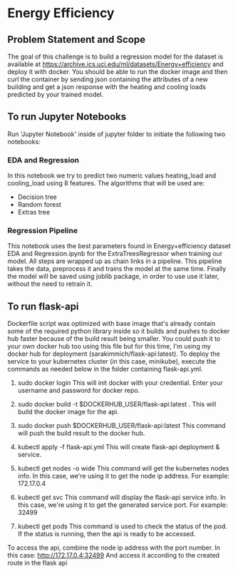 # Energy Efficiency 

## Problem Statement and Scope
The goal of this challenge is to build a regression model for the dataset is available at https://archive.ics.uci.edu/ml/datasets/Energy+efficiency and deploy it with docker. You should be able to run the docker image and then curl the container by sending json containing the attributes of a new building and get a json response with the heating and cooling loads predicted by your trained model. 

## To run Jupyter Notebooks
Run 'Jupyter Notebook' inside of jupyter folder to initiate the following two notebooks:

### EDA and Regression
In this notebook we try to predict two numeric values heating_load and cooling_load using 8 features. The algorithms that will be used are:

* Decision tree 
* Random forest 
* Extras tree 

### Regression Pipeline
This notebook uses the best parameters found in Energy+efficiency dataset EDA and Regression.ipynb for the ExtraTreesRegressor when training our model. All steps are wrapped up as chain links in a pipeline. This pipeline takes the data, preprocess it and trains the model at the same time. Finally the model will be saved using joblib package, in order to use use it later, without the need to retrain it.


## To run flask-api 
Dockerfile script was optimized with base image that's already contain some of the required python library inside so it builds and pushes to docker hub faster because of the build result being smaller. You could push it to your own docker hub too using this file but for this time, I'm using my docker hub for deployment (sarakimmich/flask-api:latest). To deploy the service to your kubernetes cluster (in this case, minikube), execute the commands as needed below in the folder containing flask-api.yml.

1. sudo docker login
This will init docker with your credential. Enter your username and password for docker repo.

2. sudo docker build -t $DOCKERHUB_USER/flask-api:latest .
This will build the docker image for the api.

3. sudo docker push $DOCKERHUB_USER/flask-api:latest
This command will push the build result to the docker hub.

4. kubectl apply -f flask-api.yml
This will create flask-api deployment & service.

5. kubectl get nodes -o wide
This command will get the kubernetes nodes info. In this case, we're using it to get the node ip address.
For example: 172.17.0.4

6. kubectl get svc
This command will display the flask-api service info. In this case, we're using it to get the generated service port.
For example: 32499

7. kubectl get pods
This command is used to check the status of the pod. If the status is running, then the api is ready to be accessed.

To access the api, combine the node ip address with the port number.
In this case: http://172.17.0.4:32499
And access it according to the created route in the flask api
